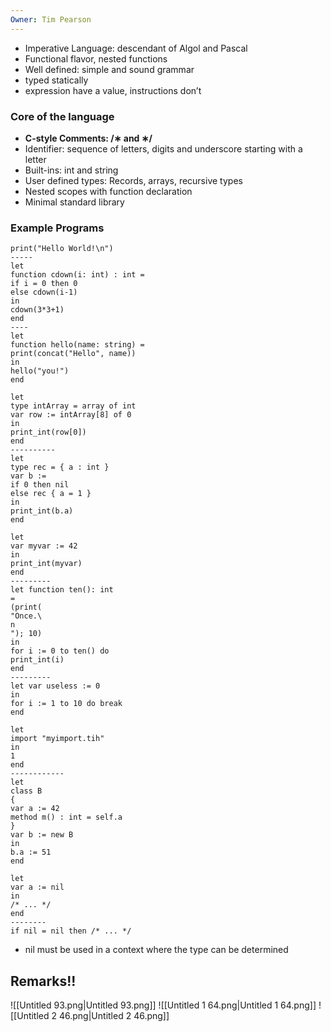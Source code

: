 ```yaml
---
Owner: Tim Pearson
---
```

- Imperative Language: descendant of Algol and Pascal
- Functional flavor, nested functions
- Well defined: simple and sound grammar
- typed statically
- expression have a value, instructions don’t
  
  
  
### Core of the language
- **C-style Comments: /∗ and ∗/**
- Identifier: sequence of letters, digits and underscore starting with a letter
- Built-ins: int and string
- User defined types: Records, arrays, recursive types
- Nested scopes with function declaration
- Minimal standard library
  
### Example Programs
```Assembly
print("Hello World!\n")
-----
let
function cdown(i: int) : int =
if i = 0 then 0
else cdown(i-1)
in
cdown(3*3+1)
end
----
let
function hello(name: string) =
print(concat("Hello", name))
in
hello("you!")
end
```
```Assembly
let
type intArray = array of int
var row := intArray[8] of 0
in
print_int(row[0])
end
----------
let
type rec = { a : int }
var b :=
if 0 then nil
else rec { a = 1 }
in
print_int(b.a)
end
```
```Assembly
let
var myvar := 42
in
print_int(myvar)
end
---------
let function ten(): int
=
(print(
"Once.\
n
"); 10)
in
for i := 0 to ten() do
print_int(i)
end
---------
let var useless := 0
in
for i := 1 to 10 do break
end
```
```Assembly
let
import "myimport.tih"
in
1
end
------------
let
class B
{
var a := 42
method m() : int = self.a
}
var b := new B
in
b.a := 51
end
```
```Assembly
let
var a := nil
in
/* ... */
end
--------
if nil = nil then /* ... */
```
- nil must be used in a context where the type can be determined
  
## Remarks!!
![[Untitled 93.png|Untitled 93.png]]
![[Untitled 1 64.png|Untitled 1 64.png]]
![[Untitled 2 46.png|Untitled 2 46.png]]